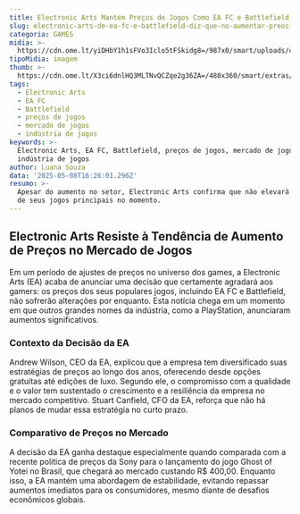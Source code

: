 ```yaml
---
title: Electronic Arts Mantém Preços de Jogos Como EA FC e Battlefield Estáveis
slug: electronic-arts-de-ea-fc-e-battlefield-diz-que-no-aumentar-preos-de-jogos
categoria: GAMES
midia: >-
  https://cdn.ome.lt/yiDHbY1h1sFVo3Iclo5tFSkidg8=/987x0/smart/uploads/conteudo/fotos/OMELETE_CAPA_-_2025-05-08T130006.689.png
tipoMidia: imagem
thumb: >-
  https://cdn.ome.lt/X3ci6dnlHQ3MLTNvQCZqe2g36ZA=/480x360/smart/extras/conteudos/omelete_THUMB_-_2025-05-08T125914.711.png
tags:
  - Electronic Arts
  - EA FC
  - Battlefield
  - preços de jogos
  - mercado de jogos
  - indústria de jogos
keywords: >-
  Electronic Arts, EA FC, Battlefield, preços de jogos, mercado de jogos,
  indústria de jogos
author: Luana Souza
data: '2025-05-08T16:26:01.296Z'
resumo: >-
  Apesar do aumento no setor, Electronic Arts confirma que não elevará os preços
  de seus jogos principais no momento.
---
```


## Electronic Arts Resiste à Tendência de Aumento de Preços no Mercado de Jogos

Em um período de ajustes de preços no universo dos games, a Electronic Arts (EA) acaba de anunciar uma decisão que certamente agradará aos gamers: os preços dos seus populares jogos, incluindo EA FC e Battlefield, não sofrerão alterações por enquanto. Esta notícia chega em um momento em que outros grandes nomes da indústria, como a PlayStation, anunciaram aumentos significativos.

### Contexto da Decisão da EA

Andrew Wilson, CEO da EA, explicou que a empresa tem diversificado suas estratégias de preços ao longo dos anos, oferecendo desde opções gratuitas até edições de luxo. Segundo ele, o compromisso com a qualidade e o valor tem sustentado o crescimento e a resiliência da empresa no mercado competitivo. Stuart Canfield, CFO da EA, reforça que não há planos de mudar essa estratégia no curto prazo.

### Comparativo de Preços no Mercado

A decisão da EA ganha destaque especialmente quando comparada com a recente política de preços da Sony para o lançamento do jogo Ghost of Yotei no Brasil, que chegará ao mercado custando R$ 400,00. Enquanto isso, a EA mantém uma abordagem de estabilidade, evitando repassar aumentos imediatos para os consumidores, mesmo diante de desafios econômicos globais.
